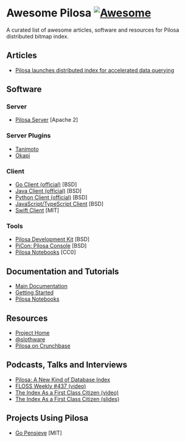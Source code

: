 # Awesome Pilosa [![Awesome](https://cdn.rawgit.com/sindresorhus/awesome/d7305f38d29fed78fa85652e3a63e154dd8e8829/media/badge.svg)](https://github.com/sindresorhus/awesome)

A curated list of awesome articles, software and resources for Pilosa distributed bitmap index.

## Articles

* [Pilosa launches distributed index for accelerated data querying](http://www.zdnet.com/article/pilosa-launches-distributed-index-for-accelerated-data-querying/)

## Software

### Server

* [Pilosa Server](https://github.com/pilosa/pilosa) [Apache 2]

### Server Plugins

* [Tanimoto](https://github.com/linhvo/tanimoto)
* [Okapi](https://github.com/yuce/okapi)

### Client

* [Go Client (official)](https://github.com/pilosa/go-pilosa) [BSD]
* [Java Client (official)](https://github.com/pilosa/java-pilosa) [BSD]
* [Python Client (official)](https://github.com/pilosa/python-pilosa) [BSD]
* [JavaScript/TypeScript Client](https://github.com/yuce/js-pilosa) [BSD]
* [Swift Client](https://github.com/BenziAhamed/swift-pilosa) [MIT]

### Tools

* [Pilosa Development Kit](https://github.com/pilosa/pdk) [BSD]
* [PiCon: Pilosa Console](https://github.com/yuce/picon) [BSD]
* [Pilosa Notebooks](https://github.com/pilosa/notebooks) [CC0]

## Documentation and Tutorials

* [Main Documentation](https://www.pilosa.com/docs/introduction/)
* [Getting Started](https://github.com/pilosa/getting-started)
* [Pilosa Notebooks](https://github.com/alanbernstein/pilosa-notebooks)

## Resources

* [Project Home](https://www.pilosa.com)
* [@slothware](https://twitter.com/slothware)
* [Pilosa on Crunchbase](https://www.crunchbase.com/organization/pilosa)

## Podcasts, Talks and Interviews

* [Pilosa: A New Kind of Database Index](https://dzone.com/articles/pilosa-a-new-kind-of-database-index)
* [FLOSS Weekly #437 (video)](https://www.youtube.com/watch?v=lLYQpH5T4WE)
* [The Index As a First Class Citizen (video)](https://www.youtube.com/watch?v=6gsD2Uohb5k)
* [The Index As a First Class Citizen (slides)](https://conferences.oreilly.com/oscon/oscon-tx/public/schedule/detail/60565)

## Projects Using Pilosa

* [Go Pensieve](https://github.com/theatlantic/go-pensieve) [MIT]